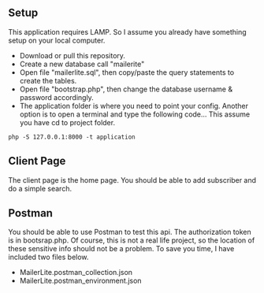 ## Setup
This application requires LAMP. So I assume you already have something setup on your local computer.  

* Download or pull this repository.
* Create a new database call "mailerite"
* Open file "mailerlite.sql", then copy/paste the query statements to create the tables.
* Open file "bootstrap.php", then change the database username & password accordingly.
* The application folder is where you need to point your config. Another option is to open a terminal and type the following code... This assume you have cd to project folder.

``` php -S 127.0.0.1:8000 -t application ``` 

## Client Page
The client page is the home page. You should be able to add subscriber and do a simple search.

## Postman
You should be able to use Postman to test this api. The authorization token is in bootsrap.php. Of course, this is not a real life project, so 
the location of these sensitive info should not be a problem. To save you time, I have included two files below.

* MailerLite.postman_collection.json
* MailerLite.postman_environment.json

 